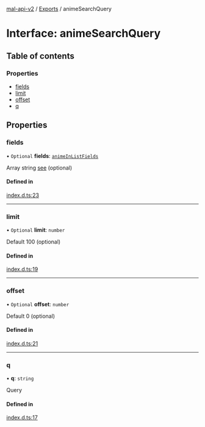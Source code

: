 [mal-api-v2](../../README.md) / [Exports](../modules.md) / animeSearchQuery

# Interface: animeSearchQuery

## Table of contents

### Properties

-   [fields](animeSearchQuery.md#fields)
-   [limit](animeSearchQuery.md#limit)
-   [offset](animeSearchQuery.md#offset)
-   [q](animeSearchQuery.md#q)

## Properties

### fields

• `Optional` **fields**: [`animeInListFields`](../modules.md#animeinlistfields)

Array string [see](../modules.md#animeinlistfields) (optional)

#### Defined in

[index.d.ts:23](https://github.com/droidxrx/mal-api-v2/blob/bcfd676/lib/index.d.ts#L23)

---

### limit

• `Optional` **limit**: `number`

Default 100 (optional)

#### Defined in

[index.d.ts:19](https://github.com/droidxrx/mal-api-v2/blob/bcfd676/lib/index.d.ts#L19)

---

### offset

• `Optional` **offset**: `number`

Default 0 (optional)

#### Defined in

[index.d.ts:21](https://github.com/droidxrx/mal-api-v2/blob/bcfd676/lib/index.d.ts#L21)

---

### q

• **q**: `string`

Query

#### Defined in

[index.d.ts:17](https://github.com/droidxrx/mal-api-v2/blob/bcfd676/lib/index.d.ts#L17)
